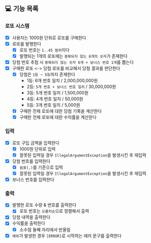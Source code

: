 ## 💻 기능 목록

### 로또 시스템

- [X] 사용자는 1000원 단위로 로또를 구매한다
- [X] 로또를 발행한다
    - [X] 로또 번호는 `1..45 범위`이다
    - [X] 발행되는 1개의 로또에는 `중복되지 않는 6개의 숫자`가 존재한다
- [X] 당첨 번호 추첨 시 `중복되지 않는 숫자 6개 + 보너스 번호 1개`를 뽑는다
- [X] 구매한 로또 <-> 당첨 로또를 비교해서 당첨 결과를 판단한다
    - [X] 당첨은 `1등 ~ 5등`까지 존재한다
        - 1등: 6개 번호 일치 / 2,000,000,000원
        - 2등: `5개 번호 + 보너스 번호 일치` / 30,000,000원
        - 3등: 5개 번호 일치 / 1,500,000원
        - 4등: 4개 번호 일치 / 50,000원
        - 5등: 3개 번호 일치 / 5,000원
    - [X] 구매한 전체 로또에 대한 당첨 기록을 계산한다
    - [X] 구매한 전체 로또에 대한 수익률을 계산한다

### 입력

- [X] 로또 구입 금액을 입력한다
    - [X] 1000원 단위로 입력
    - [X] 잘못된 입력일 경우 `IllegalArgumentException`을 발생시킨 후 재입력
- [X] 당첨 번호를 입력한다
    - [X] `쉼표(,)`를 기준으로 입력
    - [X] 잘못된 입력일 경우 `IllegalArgumentException`을 발생시킨 후 재입력
- [X] 보너스 번호를 입력한다

### 출력

- [X] 발행한 로또 수량 & 번호를 출력한다
    - [X] 로또 번호는 `오름차순`으로 정렬해서 출력
- [X] 당첨 내역을 출력한다
- [X] 수익률을 출력한다
    - [X] 소수점 둘째 자리에서 반올림
- [X] `예외`가 발생한 경우 `[ERROR]`로 시작하는 에러 문구를 출력한다
